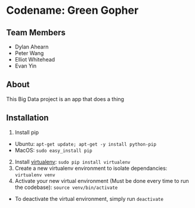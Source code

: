 # Codename: Green Gopher

## Team Members
* Dylan Ahearn
* Peter Wang
* Elliot Whitehead
* Evan Yin

## About
This Big Data project is an app that does a thing

## Installation
1. Install pip
  * Ubuntu: `apt-get update; apt-get -y install python-pip`
  * MacOS: `sudo easy_install pip`
2. Install [virtualenv](https://virtualenv.pypa.io/en/stable/): `sudo pip install virtualenv`
3. Create a new virtualenv environment to isolate dependancies: `virtualenv venv`
4. Activate your new virtual environment (Must be done every time to run the codebase): `source venv/bin/activate`
  * To deactivate the virtual environment, simply run `deactivate`
